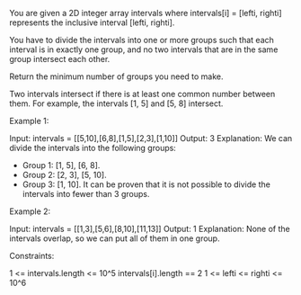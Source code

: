 You are given a 2D integer array intervals where intervals[i] = [lefti,
righti] represents the inclusive interval [lefti, righti].

You have to divide the intervals into one or more groups such that each
interval is in exactly one group, and no two intervals that are in the same
group intersect each other.

Return the minimum number of groups you need to make.

Two intervals intersect if there is at least one common number between them.
For example, the intervals [1, 5] and [5, 8] intersect.


Example 1:


Input: intervals = [[5,10],[6,8],[1,5],[2,3],[1,10]]
Output: 3
Explanation: We can divide the intervals into the following groups:
- Group 1: [1, 5], [6, 8].
- Group 2: [2, 3], [5, 10].
- Group 3: [1, 10].
It can be proven that it is not possible to divide the intervals into fewer
than 3 groups.


Example 2:


Input: intervals = [[1,3],[5,6],[8,10],[11,13]]
Output: 1
Explanation: None of the intervals overlap, so we can put all of them in one
group.



Constraints:


1 <= intervals.length <= 10^5
intervals[i].length == 2
1 <= lefti <= righti <= 10^6




